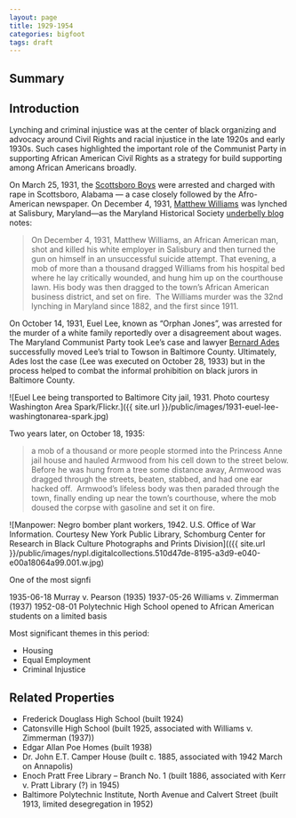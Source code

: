 ```yaml
---
layout: page
title: 1929-1954
categories: bigfoot
tags: draft
---
```


## Summary

## Introduction

Lynching and criminal injustice was at the center of black organizing and advocacy around Civil Rights and racial injustice in the late 1920s and early 1930s. Such cases highlighted the important role of the Communist Party in supporting African American Civil Rights as a strategy for build supporting among African Americans broadly.

On March 25, 1931, the [Scottsboro Boys](https://en.wikipedia.org/wiki/Scottsboro_Boys) were arrested and charged with rape in Scottsboro, Alabama — a case closely followed by the Afro-American newspaper. On December 4, 1931, [Matthew Williams](https://en.wikipedia.org/wiki/Matthew_Williams_(laborer)) was lynched at Salisbury, Maryland—as the Maryland Historical Society [underbelly blog](http://www.mdhs.org/underbelly/2012/11/29/an-american-tragedy/) notes:

> On December 4, 1931, Matthew Williams, an African American man, shot and killed his white employer in Salisbury and then turned the gun on himself in an unsuccessful suicide attempt. That evening, a mob of more than a thousand dragged Williams from his hospital bed where he lay critically wounded, and hung him up on the courthouse lawn. His body was then dragged to the town’s African American business district, and set on fire.  The Williams murder was the 32nd lynching in Maryland since 1882, and the first since 1911.

On October 14, 1931, Euel Lee, known as “Orphan Jones”, was arrested for the murder of a white family reportedly over a disagreement about wages. The Maryland Communist Party took Lee’s case and lawyer [Bernard Ades](https://en.wikipedia.org/wiki/Bernard_Ades) successfully moved Lee’s trial to Towson in Baltimore County. Ultimately, Ades lost the case (Lee was executed on October 28, 1933) but in the process helped to combat the informal prohibition on black jurors in Baltimore County.

<!-- TODO: What is the citation for the above passage on Bernard Ades? -->

![Euel Lee being transported to Baltimore City jail, 1931. Photo courtesy Washington Area Spark/Flickr.]({{ site.url }}/public/images/1931-euel-lee-washingtonarea-spark.jpg)


Two years later, on October 18, 1935:

> a mob of a thousand or more people stormed into the Princess Anne jail house and hauled Armwood from his cell down to the street below. Before he was hung from a tree some distance away, Armwood was dragged through the streets, beaten, stabbed, and had one ear hacked off.  Armwood’s lifeless body was then paraded through the town, finally ending up near the town’s courthouse, where the mob doused the corpse with gasoline and set it on fire.

![Manpower: Negro bomber plant workers, 1942. U.S. Office of War Information. Courtesy New York Public Library, Schomburg Center for Research in Black Culture Photographs and Prints Division](({{ site.url }}/public/images/nypl.digitalcollections.510d47de-8195-a3d9-e040-e00a18064a99.001.w.jpg)

One of the most signfi

1935-06-18
Murray v. Pearson (1935)
1937-05-26
Williams v. Zimmerman (1937)
1952-08-01
Polytechnic High School opened to African American students on a limited basis

Most significant themes in this period:

- Housing
- Equal Employment
- Criminal Injustice

## Related Properties

- Frederick Douglass High School (built 1924)
- Catonsville High School (built 1925, associated with Williams v. Zimmerman (1937))
- Edgar Allan Poe Homes (built 1938)
- Dr. John E.T. Camper House (built c. 1885, associated with 1942 March on Annapolis)
- Enoch Pratt Free Library – Branch No. 1 (built 1886, associated with Kerr v. Pratt Library (?) in 1945)
- Baltimore Polytechnic Institute, North Avenue and Calvert Street (built 1913, limited desegregation in 1952)
